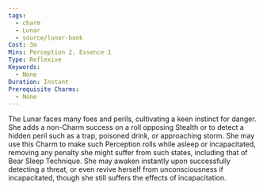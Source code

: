 ```yaml
---
tags:
  - charm
  - Lunar
  - source/lunar-book
Cost: 3m
Mins: Perception 2, Essence 1
Type: Reflexive
Keywords:
  - None
Duration: Instant
Prerequisite Charms:
  - None
---
```

The Lunar faces many foes and perils, cultivating a keen instinct for danger. She adds a non-Charm success on a roll opposing Stealth or to detect a hidden peril such as a trap, poisoned drink, or approaching storm. She may use this Charm to make such Perception rolls while asleep or incapacitated, removing any penalty she might suffer from such states, including that of Bear Sleep Technique. She may awaken instantly upon successfully detecting a threat, or even revive herself from unconsciousness if incapacitated, though she still suffers the effects of incapacitation.